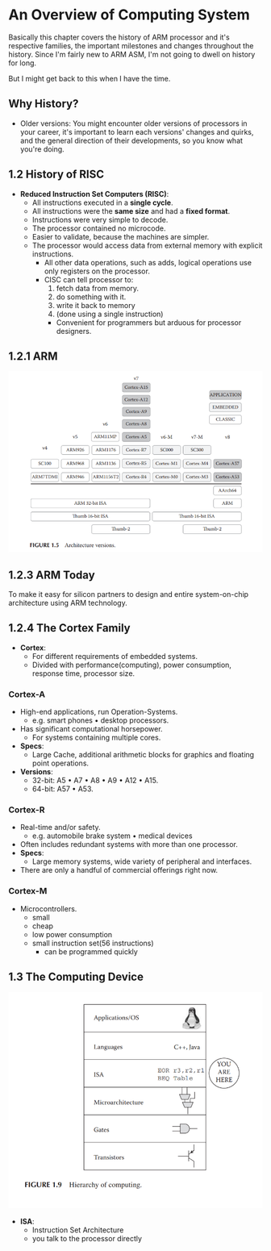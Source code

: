 # An Overview of Computing System
Basically this chapter covers the history of ARM processor and it's respective families, the important milestones and changes throughout the history. Since I'm fairly new to ARM ASM, I'm not going to dwell on history for long.

But I might get back to this when I have the time.

## Why History?
- Older versions:
You might encounter older versions of processors in your career, it's important to learn each versions' changes and quirks, and the general direction of their developments, so you know what you're doing.

## 1.2 History of RISC
- **Reduced Instruction Set Computers (RISC)**:
  - All instructions executed in a **single cycle**.
  - All instructions were the **same size** and had a **fixed format**.
  - Instructions were very simple to decode.
  - The processor contained no microcode.
  - Easier to validate, because the machines are simpler.
  - The processor would access data from external memory with explicit instructions.
    - All other data operations, such as adds, logical operations use only registers on the processor.
    - CISC can tell processor to:
      1. fetch data from memory.
      2. do something with it.
      3. write it back to memory
      4. (done using a single instruction)
      - Convenient for programmers but arduous for processor designers.  
## 1.2.1 ARM
![Architecture](attachments/Architecture%20versions.png)

## 1.2.3 ARM Today
To make it easy for silicon partners to design and entire system-on-chip architecture using ARM technology.

## 1.2.4 The Cortex Family
- **Cortex**:
  - For different requirements of embedded systems.
  - Divided with performance(computing), power consumption, response time, processor size.

### Cortex-A
- High-end applications, run Operation-Systems.
  - e.g. smart phones • desktop processors.
- Has significant computational horsepower.
  - For systems containing multiple cores.
- **Specs**:
  - Large Cache, additional arithmetic blocks for graphics and floating point operations.
- **Versions**:
  - 32-bit: A5 • A7 • A8 • A9 • A12 • A15.
  - 64-bit: A57 • A53.

### Cortex-R
- Real-time and/or safety. 
  - e.g. automobile brake system • medical devices
- Often includes redundant systems with more than one processor.
- **Specs**:
  - Large memory systems, wide variety of peripheral and interfaces.
- There are only a handful of commercial offerings right now.

### Cortex-M
- Microcontrollers.
  - small
  - cheap
  - low power consumption
  - small instruction set(56 instructions)
    - can be programmed quickly

## 1.3 The Computing Device
![Hierarchy of computing](attachments/Hierarchy%20of%20computing.png)
- **ISA**: 
  - Instruction Set Architecture
  - you talk to the processor directly